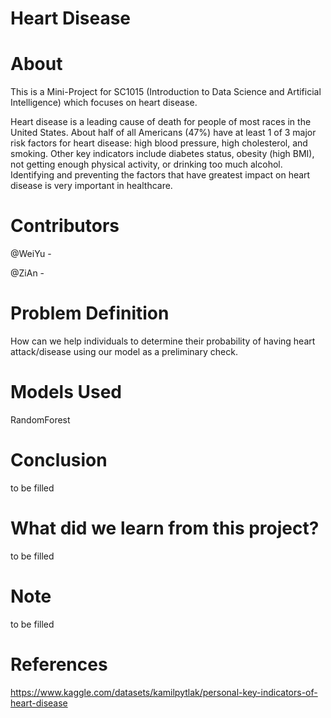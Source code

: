 # Heart Disease

# About

This is a Mini-Project for SC1015 (Introduction to Data Science and Artificial Intelligence) which focuses on heart disease. 

Heart disease is a leading cause of death for people of most races in the United States. About half of all Americans (47%) have at least 1 of 3 major risk factors for heart disease: high blood pressure, high cholesterol, and smoking. Other key indicators include diabetes status, obesity (high BMI), not getting enough physical activity, or drinking too much alcohol. Identifying and preventing the factors that have greatest impact on heart disease is very important in healthcare. 


# Contributors

@WeiYu -

@ZiAn - 


# Problem Definition
How can we help individuals to determine their probability of having heart attack/disease using our model as a preliminary check.


# Models Used

RandomForest

# Conclusion

to be filled

# What did we learn from this project?

to be filled

# Note

to be filled


# References

https://www.kaggle.com/datasets/kamilpytlak/personal-key-indicators-of-heart-disease
